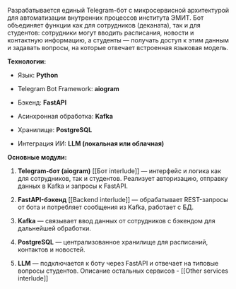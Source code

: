 
Разрабатывается единый Telegram-бот с микросервисной архитектурой для автоматизации внутренних процессов института ЭМИТ. Бот объединяет функции как для сотрудников (деканата), так и для студентов: сотрудники могут вводить расписания, новости и контактную информацию, а студенты — получать доступ к этим данным и задавать вопросы, на которые отвечает встроенная языковая модель.

**Технологии:**

- Язык: **Python**
    
- Telegram Bot Framework: **aiogram**
    
- Бэкенд: **FastAPI**
    
- Асинхронная обработка: **Kafka**
    
- Хранилище: **PostgreSQL**
    
- Интеграция ИИ: **LLM (локальная или облачная)**
    

**Основные модули:**

1. **Telegram-бот (aiogram)** [[Бот interlude]] — интерфейс и логика как для сотрудников, так и студентов. Реализует авторизацию, отправку данных в Kafka и запросы к FastAPI.
    
2. **FastAPI-бэкенд** [[Backend interlude]] — обрабатывает REST-запросы от бота и потребляет сообщения из Kafka, работает с БД.
    
3. **Kafka** — связывает ввод данных от сотрудников с бэкендом для дальнейшей обработки.
    
4. **PostgreSQL** — централизованное хранилище для расписаний, контактов и новостей.
    
5. **LLM** — подключается к боту через FastAPI и отвечает на типовые вопросы студентов.
Описание остальных сервисов - [[Other services interlude]]